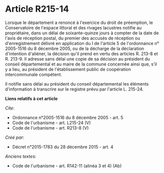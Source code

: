 # Article R215-14

Lorsque le département a renoncé à l'exercice du droit de préemption, le Conservatoire de l'espace littoral et des rivages
lacustres notifie au propriétaire, dans un délai de soixante-quinze jours à compter de la date de l'avis de réception postal,
du premier des accusés de réception ou d'enregistrement délivré en application du I de l'article 5 de l'ordonnance n°
2005-1516 du 8 décembre 2005, ou de la décharge de la déclaration d'intention d'aliéner, la décision qu'il prend en vertu des
articles R. 213-8 et R. 213-9. Il adresse sans délai une copie de sa décision au président du conseil départemental et au
maire de la commune concernée ainsi que, s'il y a lieu, au président de l'établissement public de coopération intercommunale
compétent. 

Il notifie sans délai au président du conseil départemental les éléments d'information à transcrire sur le registre prévu par
l'article L. 215-24.

**Liens relatifs à cet article**

_Cite_:

  - Ordonnance n°2005-1516 du 8 décembre 2005 - art. 5
  - Code de l'urbanisme - art. L215-24 (V)
  - Code de l'urbanisme - art. R213-8 (V)

_Créé par_:

  - Décret n°2015-1783 du 28 décembre 2015 - art. 4

_Anciens textes_:

  - Code de l'urbanisme - art. R142-11 (alinéa 3 et 4) (Ab)

